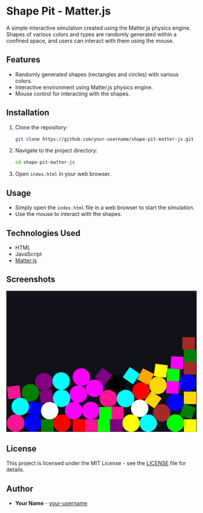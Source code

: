 # Shape Pit - Matter.js

A simple interactive simulation created using the Matter.js physics engine. Shapes of various colors and types are randomly generated within a confined space, and users can interact with them using the mouse.

## Features

- Randomly generated shapes (rectangles and circles) with various colors.
- Interactive environment using Matter.js physics engine.
- Mouse control for interacting with the shapes.

## Installation

1. Clone the repository:
    ```sh
    git clone https://github.com/your-username/shape-pit-matter-js.git
    ```

2. Navigate to the project directory:
    ```sh
    cd shape-pit-matter-js
    ```

3. Open `index.html` in your web browser.

## Usage

- Simply open the `index.html` file in a web browser to start the simulation.
- Use the mouse to interact with the shapes.

## Technologies Used

- HTML
- JavaScript
- [Matter.js](https://brm.io/matter-js/)

## Screenshots
![ball-pit-preview.png](ball-pit-preview.png)

## License

This project is licensed under the MIT License - see the [LICENSE](LICENSE) file for details.

## Author

- **Your Name** - [your-username](https://github.com/your-username)

